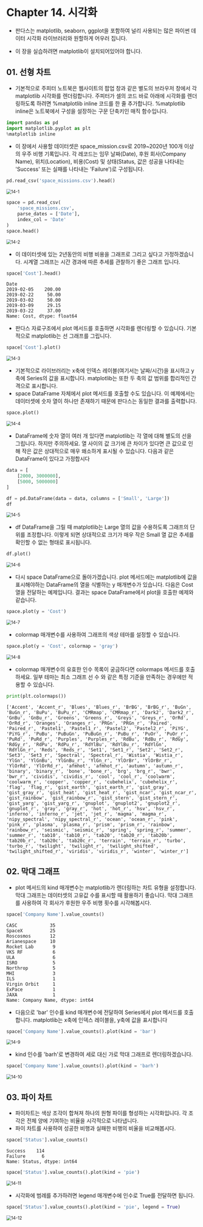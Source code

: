 # Chapter 14. 시각화

- 판다스는 matplotlib, seaborn, ggplot을 포함하여 널리 사용되는 많은 파이썬 데이터 시각화 라이브러리와 원할하게 어우러 집니다.

- 이 장을 실습하려면 matplotlib이 설치되어있어야 합니다.



## 01. 선형 차트

- 기본적으로 주피터 노트북은 웹사이트의 팝업 창과 같은 별도의 브라우저 창에서 각 matplotlib 시각화를 렌더링합니다. 주피터가 셀의 코드 바로 아래에 시각화를 렌더링하도록 하려면 %matplotlib inline 코드를 한 줄 추가합니다. %matplotlib inline은 노트북에서 구성을 설장하는 구문 단축키인 매직 함수입니다.

```python
import pandas as pd
import matplotlib.pyplot as plt
%matplotlib inline
```

- 이 장에서 사용할 데이터셋은 space_mission.csv로 2019~2020년 100개 이상의 우주 비행 기록입니다. 각 레코드는 임무 날짜(Date), 후원 회사(Company Name), 위치(Location), 비용(Cost) 및 상태(Status, 값은 성공을 나타내는 'Success' 또는 실패를 나타내는 'Failure')로 구성됩니다.

```python
pd.read_csv('space_missions.csv').head()
```

<img src="image/14/14-1.PNG" alt="14-1" style="zoom:80%;" />

```python
space = pd.read_csv(
    'space_missions.csv',
    parse_dates = ['Date'],
    index_col = 'Date'
)
space.head()
```

<img src="image/14/14-2.PNG" alt="14-2" style="zoom:80%;" />

- 이 데이터셋에 있는 2년동안의 비행 비용을 그래프로 그리고 싶다고 가정하겠습니다. 시계열 그래프는 시간 경과에 따른 추세를 관찰하기 좋은 그래프 입니다. 

```python
space['Cost'].head()
```

```
Date
2019-02-05    200.00
2019-02-22     50.00
2019-03-02     50.00
2019-03-09     29.15
2019-03-22     37.00
Name: Cost, dtype: float64
```

- 판다스 자료구조에서 plot 메서드를 호출하면 시각화를 렌더링할 수 있습니다. 기본적으로 matplotlib는 선 그래프를 그립니다.

```python
space['Cost'].plot()
```

<img src="image/14/14-3.PNG" alt="14-3" style="zoom:80%;" />

- 기본적으로 라이브러리는 x축에 인덱스 레이블(여기서는 날짜/시간)을 표시하고 y축에 Series의 값을 표시합니다. matplotlib는 또한 두 축의 값 범위를 합리적인 간격으로 표시합니다.
- space DataFrame 자체에서 plot 메서드를 호출할 수도 있습니다. 이 예제에서는 데이터셋에 숫자 열이 하나만 존재하기 때문에 판다스는 동일한 결과를 출력합니다.

```python
space.plot()
```

<img src="image/14/14-4.PNG" alt="14-4" style="zoom:80%;" />

- DataFrame에 숫자 열이 여러 개 있다면 matplotlib는 각 열에 대해 별도의 선을 그립니다. 하지만 주의하세요. 열 사이의 값 크기에 큰 차이가 있다면 큰 값으로 인해 작은 값은 상대적으로 매우 왜소하게 표시될 수 있습니다.  다음과 같은 DataFrame이 있다고 가정합시다

```python
data = [
    [2000, 3000000],
    [5000, 5000000]
]

df = pd.DataFrame(data = data, columns = ['Small', 'Large'])
df
```

<img src="image/14/14-5.PNG" alt="14-5" style="zoom:80%;" />

- df  DataFrame을 그릴 때 matplotlib는 Large 열의 값을 수용하도록 그래프의 단위를 조정합니다. 이렇게 되면 상대적으로 크기가 매우 작은 Small 열 값은 추세를 확인할 수 없는 형태로 표시됩니다.

```python
df.plot()
```

<img src="image/14/14-6.PNG" alt="14-6" style="zoom:80%;" />

- 다시 space DataFrame으로 돌아가겠습니다. plot 메서드에는 matplotlib에 값을 표시해야하는 DataFrame의 열을 식별하는 y 매개변수가 있습니다. 다음은 Cost 열을 전달하는 예제입니다. 결과는 space DataFrame에서 plot을 호출한 예제와 같습니다.

```python
space.plot(y = 'Cost')
```

<img src="image/14/14-7.PNG" alt="14-7" style="zoom:80%;" />

- colormap 매개변수를 사용하여 그래프의 색상 테마를 설정할 수 있습니다.

```python
space.plot(y = 'Cost', colormap = 'gray')
```

<img src="image/14/14-8.PNG" alt="14-8" style="zoom:80%;" />

- colormap 매개변수의 유효한 인수 목록이 궁금하다면 colormaps 메서드를 호출하세요. 일부 테마는 최소 그래프 선 수 와 같은 특정 기준을 만족하는 경우에만 적용할 수 있습니다.

```python
print(plt.colormaps())
```

```
['Accent', 'Accent_r', 'Blues', 'Blues_r', 'BrBG', 'BrBG_r', 'BuGn', 'BuGn_r', 'BuPu', 'BuPu_r', 'CMRmap', 'CMRmap_r', 'Dark2', 'Dark2_r', 'GnBu', 'GnBu_r', 'Greens', 'Greens_r', 'Greys', 'Greys_r', 'OrRd', 'OrRd_r', 'Oranges', 'Oranges_r', 'PRGn', 'PRGn_r', 'Paired', 'Paired_r', 'Pastel1', 'Pastel1_r', 'Pastel2', 'Pastel2_r', 'PiYG', 'PiYG_r', 'PuBu', 'PuBuGn', 'PuBuGn_r', 'PuBu_r', 'PuOr', 'PuOr_r', 'PuRd', 'PuRd_r', 'Purples', 'Purples_r', 'RdBu', 'RdBu_r', 'RdGy', 'RdGy_r', 'RdPu', 'RdPu_r', 'RdYlBu', 'RdYlBu_r', 'RdYlGn', 'RdYlGn_r', 'Reds', 'Reds_r', 'Set1', 'Set1_r', 'Set2', 'Set2_r', 'Set3', 'Set3_r', 'Spectral', 'Spectral_r', 'Wistia', 'Wistia_r', 'YlGn', 'YlGnBu', 'YlGnBu_r', 'YlGn_r', 'YlOrBr', 'YlOrBr_r', 'YlOrRd', 'YlOrRd_r', 'afmhot', 'afmhot_r', 'autumn', 'autumn_r', 'binary', 'binary_r', 'bone', 'bone_r', 'brg', 'brg_r', 'bwr', 'bwr_r', 'cividis', 'cividis_r', 'cool', 'cool_r', 'coolwarm', 'coolwarm_r', 'copper', 'copper_r', 'cubehelix', 'cubehelix_r', 'flag', 'flag_r', 'gist_earth', 'gist_earth_r', 'gist_gray', 'gist_gray_r', 'gist_heat', 'gist_heat_r', 'gist_ncar', 'gist_ncar_r', 'gist_rainbow', 'gist_rainbow_r', 'gist_stern', 'gist_stern_r', 'gist_yarg', 'gist_yarg_r', 'gnuplot', 'gnuplot2', 'gnuplot2_r', 'gnuplot_r', 'gray', 'gray_r', 'hot', 'hot_r', 'hsv', 'hsv_r', 'inferno', 'inferno_r', 'jet', 'jet_r', 'magma', 'magma_r', 'nipy_spectral', 'nipy_spectral_r', 'ocean', 'ocean_r', 'pink', 'pink_r', 'plasma', 'plasma_r', 'prism', 'prism_r', 'rainbow', 'rainbow_r', 'seismic', 'seismic_r', 'spring', 'spring_r', 'summer', 'summer_r', 'tab10', 'tab10_r', 'tab20', 'tab20_r', 'tab20b', 'tab20b_r', 'tab20c', 'tab20c_r', 'terrain', 'terrain_r', 'turbo', 'turbo_r', 'twilight', 'twilight_r', 'twilight_shifted', 'twilight_shifted_r', 'viridis', 'viridis_r', 'winter', 'winter_r']
```



## 02. 막대 그래프

- plot 메서드의 kind 매개변수는 matplotlib가 렌더링하는 차트 유형을 설정합니다. 막대 그래프는 데이터셋의 고유값 수를 표시할 때 활용하기 좋습니다. 막대 그래프를 사용하여 각 회사가 후원한 우주 비행 횟수를 시각해봅시다.

```python
space['Company Name'].value_counts()
```

```
CASC            35
SpaceX          25
Roscosmos       12
Arianespace     10
Rocket Lab       9
VKS RF           6
ULA              6
ISRO             5
Northrop         5
MHI              3
ILS              1
Virgin Orbit     1
ExPace           1
JAXA             1
Name: Company Name, dtype: int64
```

- 다음으로 'bar' 인수를 kind 매개변수에 전달하여 Series에서 plot 메서드를 호출합니다. matplotlib는 x축에 인덱스 레이블을, y축에 값을 표시합니다

```python
space['Company Name'].value_counts().plot(kind = 'bar')
```

<img src="image/14/14-9.PNG" alt="14-9" style="zoom:80%;" />

- kind 인수를 'barh'로 변경하여 세로 대신 가로 막대 그래프로 렌더링하겠습니다.

```python
space['Company Name'].value_counts().plot(kind = 'barh')
```

<img src="image/14/14-10.PNG" alt="14-10" style="zoom:80%;" />



## 03. 파이 차트

- 파이차트는 색상 조각이 합쳐져 하나의 원형 파이를 형성하는 시각화입니다. 각 조각은 전체 양에 기여하는 비율을 시각적으로 나타냅니다.
- 파이 차트를 사용하여 성공한 비행과 실패한 비행의 비율을 비교해봅시다.

```python
space['Status'].value_counts()
```

```
Success    114
Failure      6
Name: Status, dtype: int64
```

```python
space['Status'].value_counts().plot(kind = 'pie')
```

<img src="image/14/14-11.PNG" alt="14-11" style="zoom:80%;" />

- 시각화에 범례를 추가하려면 legend 매개변수에 인수로 True를 전달하면 됩니다.

```python
space['Status'].value_counts().plot(kind = 'pie', legend = True)
```

<img src="image/14/14-12.PNG" alt="14-12" style="zoom:80%;" />